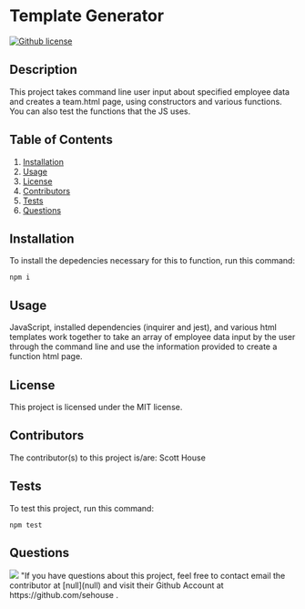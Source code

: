 # Template Generator

[![Github license](https://img.shields.io/static/v1?label=License&message=MIT&color=blue)](#license)

## Description
 This project takes command line user input about specified employee data and creates a team.html page, using constructors and various functions. You can also test the functions that the JS uses.

## Table of Contents
1. [Installation](#installation)
2. [Usage](#usage)
3. [License](#license)
4. [Contributors](#contributors)
5. [Tests](#tests)
6. [Questions](#questions)

## Installation
To install the depedencies necessary for this to function, run this command:

```npm i```

## Usage
 JavaScript, installed dependencies (inquirer and jest), and various html templates work together to take an array of employee data input by the user through the command line and use the information provided to create a function html page. 

## License
This project is licensed under the MIT license.

## Contributors
The contributor(s) to this project is/are:
Scott House

## Tests
To test this project, run this command:

```npm test```

## Questions
<img src="https://avatars3.githubusercontent.com/u/60306968?v=4">
"If you have questions about this project, feel free to contact email the contributor at [null](null) and visit their Github Account at https://github.com/sehouse .

